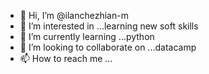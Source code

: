 - 👋 Hi, I’m @ilanchezhian-m
- 👀 I’m interested in ...learning new soft skills
- 🌱 I’m currently learning ...python
- 💞️ I’m looking to collaborate on ...datacamp
- 📫 How to reach me ...

<!---
ilanchezhian-m/ilanchezhian-m is a ✨ special ✨ repository because its `README.md` (this file) appears on your GitHub profile.
You can click the Preview link to take a look at your changes.
--->

